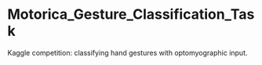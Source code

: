 # Motorica_Gesture_Classification_Task
Kaggle competition: classifying hand gestures with optomyographic input.
